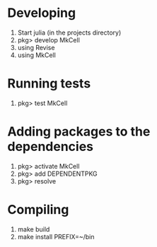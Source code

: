 

# Developing

1. Start julia (in the projects directory)
2. pkg> develop MkCell
3. using Revise
4. using MkCell

# Running tests
1. pkg> test MkCell

# Adding packages to the dependencies
1. pkg> activate MkCell
2. pkg> add DEPENDENTPKG
3. pkg> resolve

# Compiling

1. make build
2. make install PREFIX=~/bin
